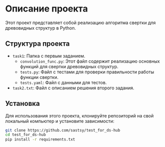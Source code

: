 # Описание проекта

Этот проект представляет собой реализацию алгоритма свертки для древовидных структур в Python. 

## Структура проекта

- `task1`: Папка с первым заданием.
  - `convolution_func.py`: Этот файл содержит реализацию основных функций для свертки древовидных структур.
  - `tests.py`: Файл с тестами для проверки правильности работы функции свертки.
  - `tests.yaml`: Файл с данными для тестов.
- `task2.txt`: Файл с описанием решения второго задания. 

## Установка

Для использования этого проекта, клонируйте репозиторий на свой локальный компьютер и установите зависимости:

```bash
git clone https://github.com/sastsy/test_for_ds-hub
cd test_for_ds-hub
pip install -r requirements.txt
```
